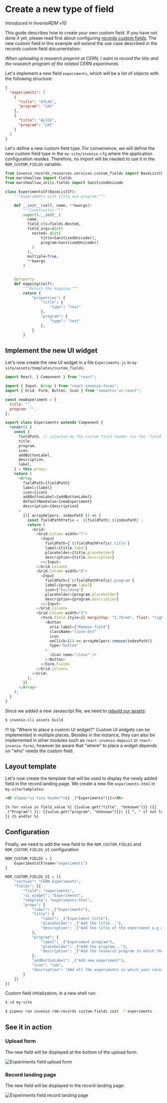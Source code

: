 # Create a new type of field

*Introduced in InvenioRDM v10*

This guide describes how to create your own custom field. If you have not done it yet, please read first about configuring [records custom fields](./records.md).
The new custom field in this example will extend the use case described in the records custom field documentation:

_When uploading a research preprint at CERN, I want to record the title and the research program of the related CERN experiments._

Let's implement a new field `experiments`, which will be a list of objects with the following structure:

```json
{
  "experiments": [
    {
      "title": "ATLAS",
      "program": "LHC"
    },
    {
      "title": "ALICE",
      "program": "LHC"
    }
  ]
}
```

Let's define a new custom field type. For convenience, we will define the new custom field type in the `my-site/invenio.cfg` where the application configuration resides. Therefore, no import will be needed to use it in the `RDM_CUSTOM_FIELDS` variable.

```python
from invenio_records_resources.services.custom_fields import BaseListCF
from marshmallow import fields
from marshmallow_utils.fields import SanitizedUnicode

class ExperimentsCF(BaseListCF):
    """Experiments with title and program."""

    def __init__(self, name, **kwargs):
        """Constructor."""
        super().__init__(
          name,
          field_cls=fields.Nested,
          field_args=dict(
            nested= dict(
                title=SanitizedUnicode(),
                program=SanitizedUnicode()
            )
          ),
          multiple=True,
          **kwargs
        )


    @property
    def mapping(self):
        """Return the mapping."""
        return {
            "properties": {
                "title": {
                    "type": "text"
                },
                "program": {
                    "type": "text"
                },
            }
        }
```

## Implement the new UI widget

Let's now create the new UI widget in a file `Experiments.js` in `my-site/assets/templates/custom_fields`:

```javascript
import React, { Component } from "react";

import { Input, Array } from "react-invenio-forms";
import { Grid, Form, Button, Icon } from "semantic-ui-react";

const newExperiment = {
  title: "",
  program: "",
};

export class Experiments extends Component {
  render() {
    const {
      fieldPath, // injected by the custom field loader via the `field` config property
      title,
      program,
      icon,
      addButtonLabel,
      description,
      label,
    } = this.props;
    return (
      <Array
        fieldPath={fieldPath}
        label={label}
        icon={icon}
        addButtonLabel={addButtonLabel}
        defaultNewValue={newExperiment}
        description={description}
      >
        {({ arrayHelpers, indexPath }) => {
          const fieldPathPrefix = `${fieldPath}.${indexPath}`;
          return (
            <Grid>
              <Grid.Column width="7">
                <Input
                  fieldPath={`${fieldPathPrefix}.title`}
                  label={title.label}
                  placeholder={title.placeholder}
                  description={title.description}
                ></Input>
              </Grid.Column>
              <Grid.Column width="8">
                <Input
                  fieldPath={`${fieldPathPrefix}.program`}
                  label={program.label}
                  icon={"building"}
                  placeholder={program.placeholder}
                  description={program.description}
                ></Input>
              </Grid.Column>
              <Grid.Column width="1">
                <Form.Field style={{ marginTop: "1.75rem", float: "right" }}>
                  <Button
                    aria-label={"Remove field"}
                    className="close-btn"
                    icon
                    onClick={() => arrayHelpers.remove(indexPath)}
                    type="button"
                  >
                    <Icon name="close" />
                  </Button>
                </Form.Field>
              </Grid.Column>
            </Grid>
          );
        }}
      </Array>
    );
  }
}
```

Since we added a new Javascript file, we need to [rebuild our assets](../../look-and-feel/theme.md#automatic-re-build):

```bash
$ invenio-cli assets build
```

!!! tip "Where to place a custom UI widget?"
    Custom UI widgets can be implemented in multiple places. Besides in the instance, they can also be implemented in other modules such as
    `react-invenio-deposit` or `react-invenio-forms`, however be aware that "where" to place a widget depends on "who" needs the custom field.

## Layout template

Let's now create the template that will be used to display the newly added field in the record landing page. We create a new file `experiments.html` in `my-site/templates`:

```html
<dt class="ui tiny header">{{ _("Experiments")}}</dt>

{% for value in field_value %} {{value.get("title", "Unknown")}} ({{
_("Program") }}: {{value.get("program", "Unknown")}}) {{ ", " if not loop.last
}} {% endfor %}
```

## Configuration

Finally, we need to add the new field to the `RDM_CUSTOM_FIELDS` and `RDM_CUSTOM_FIELDS_UI` configuration:

```python
RDM_CUSTOM_FIELDS = [
    ExperimentsCF(name="experiments")
]

RDM_CUSTOM_FIELDS_UI = [{
    "section": "CERN Experiments",
    "fields": [{
        "field": "experiments",
        "ui_widget": "Experiments",
        "template": "experiments.html",
        "props": {
            "label": _("Experiments"),
            "title": {
                "label": _("Experiment title"),
                "placeholder": _("Add the title..."),
                "description": _("Add the title of the experiment e.g ATLAS")
            },
            "program": {
                "label": _("Experiment program"),
                "placeholder": _("Add the program..."),
                "description": _("Add the research program in which the experiment belongs to e.g LHC")
            },
            "addButtonLabel": _("Add new experiment"),
            "icon": "lab",
            "description": "Add all the experiments in which your record belongs to."
        }
    }]
}]
```

Custom field initialization, in a new shell run:

```bash
$ cd my-site

$ pipenv run invenio rdm-records custom-fields init -f experiments
```

## See it in action

### Upload form

The new field will be displayed at the bottom of the upload form:

![Experiments field upload form](./imgs/new_custom_field_upload_form.png)

### Record landing page

The new field will be displayed in the record landing page:

![Experiments field record landing page](./imgs/new_custom_field_landing_page.png)
